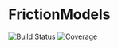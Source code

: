 # FrictionModels

[![Build Status](https://github.com/jchristopherson/FrictionModels.jl/actions/workflows/CI.yml/badge.svg?branch=main)](https://github.com/jchristopherson/FrictionModels.jl/actions/workflows/CI.yml?query=branch%3Amain)
[![Coverage](https://codecov.io/gh/jchristopherson/FrictionModels.jl/branch/main/graph/badge.svg)](https://codecov.io/gh/jchristopherson/FrictionModels.jl)
